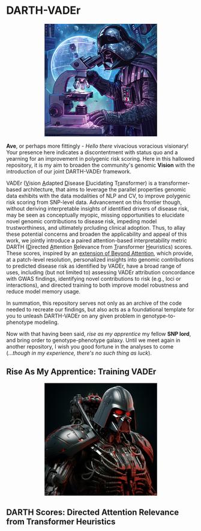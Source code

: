 # DARTH-VADEr

<p align="center">
<img src="imgs/Dr_VADEr.png" width = 300>
</p>

**Ave**, or perhaps more fittingly - *Hello there* vivacious voracious visionary! Your presence here indicates a discontentment with status quo and a yearning for an improvement in polygenic risk scoring. Here in this hallowed repository, it is my aim to broaden the community's genomic **Vision** with the introduction of our joint DARTH-VADEr framework. 

VADEr (<ins>V</ins>ision <ins>A</ins>dapted <ins>D</ins>isease <ins>E</ins>lucidating T<ins>r</ins>ansformer) is a transformer-based architecture, that aims to leverage the parallel properties genomic data exhibits with the data modalities of NLP and CV, to improve polygenic risk scoring from SNP-level data. Advancement on this frontier though, without deriving interpretable insights of identified drivers of disease risk, may be seen as conceptually myopic, missing opportunities to elucidate novel genomic contributions to disease risk, impeding model trustworthiness, and ultimately prcluding clinical adoption. Thus, to allay these potential concerns and broaden the applicability and appeal of this work, we jointly introduce a paired attention-based interpretability metric DARTH (<ins>D</ins>irected <ins>A</ins>ttention <ins>R</ins>elevance from <ins>T</ins>ransformer <ins>H</ins>euristics) scores. These scores, inspired by an [extension of Beyond Attention](https://arxiv.org/pdf/2103.15679), which provide, at a patch-level resolution, personalized insights into genomic contributions to predicted disease risk as identified by VADEr, have a broad range of uses, including (but not limited to) assessing VADEr attribution concordance with GWAS findings, identifying novel contributions to risk (e.g., loci or interactions), and directed training to both improve model robustness and reduce model memory usage.  

In summation, this repository serves not only as an archive of the code needed to recreate our findings, but also acts as a foundational template for you to unleash DARTH-VADEr on any given
problem in genotype-to-phenotype modeling. 

Now with that having been said, *rise as my apprentice* my fellow **SNP lord**, and bring order to genotype-phenotype galaxy. Until we meet again in another repository, I wish you good fortune in the analyses to come (...*though in my experience, there's no such thing as luck*).


## Rise As My Apprentice: Training VADEr

<p align="center">
<img src="imgs/VADEr_Robots_In_Disguise.png" width = 300>
</p>


## DARTH Scores: Directed Attention Relevance from Transformer Heuristics

